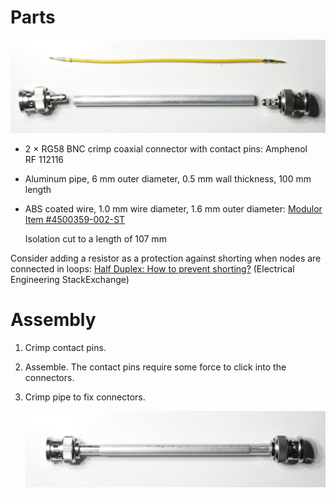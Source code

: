 Parts
=====

![Components](components.jpg)

  * 2 × RG58 BNC crimp coaxial connector with contact pins: Amphenol RF 112116
  
  * Aluminum pipe, 6 mm outer diameter, 0.5 mm wall thickness, 100 mm length

  * ABS coated wire, 1.0 mm wire diameter, 1.6 mm outer diameter:
    [Modulor Item #4500359-002-ST][1]
  
    Isolation cut to a length of 107 mm
    
Consider adding a resistor as a protection against shorting when nodes are
connected in loops: [Half Duplex: How to prevent shorting?][2] (Electrical
Engineering StackExchange)


Assembly
========

 1. Crimp contact pins.
 
 2. Assemble. The contact pins require some force to click into the connectors.

 3. Crimp pipe to fix connectors.
 
    ![Finished edge](finished.jpg)

[1]: https://www.modulor.de/en/abs-round-tube-opaque-coloured-oe-1-6-l-760-mm-wire-yellow.html
[2]: https://electronics.stackexchange.com/q/368116/21817
